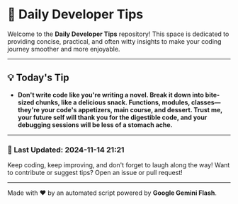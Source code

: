 
# 🌟 Daily Developer Tips

Welcome to the **Daily Developer Tips** repository! This space is dedicated to providing concise, practical, and often witty insights to make your coding journey smoother and more enjoyable.

---

## 💡 Today's Tip

- **Don't write code like you're writing a novel. Break it down into bite-sized chunks, like a delicious snack. Functions, modules, classes—they're your code's appetizers, main course, and dessert. Trust me, your future self will thank you for the digestible code, and your debugging sessions will be less of a stomach ache.**

---

### 📅 Last Updated: 2024-11-14 21:21

Keep coding, keep improving, and don't forget to laugh along the way! Want to contribute or suggest tips? Open an issue or pull request!

---

Made with ❤️ by an automated script powered by **Google Gemini Flash**.
